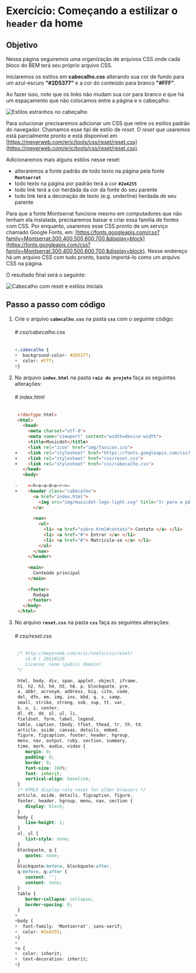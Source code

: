 # Exercício: Começando a estilizar o `header` da home

## Objetivo
      
Nessa página seguiremos uma organização de arquivos CSS onde cada bloco do BEM terá seu próprio arquivo CSS.

Iniciaremos os estilos em **cabecalho.css** alterando sua cor de fundo para um azul-escuro **"#2D5377"** e a cor do conteúdo para branco **"#FFF"**. 

Ao fazer isso, note que os links não mudam sua cor para branco e que há um espaçamento que não colocamos entre a página e o cabeçalho:

![Estilos estranhos no cabeçalho](assets/images/17-home__inicioCabecalho--orgCSSResetF12/cabecalho_sem_reset.png)

Para solucionar precisaremos adicionar um CSS que retire os estilos padrão do navegador. Chamamos esse tipi de estilo de *reset*. O *reset* que usaremos está parcialmente pronto e está disponível em [https://meyerweb.com/eric/tools/css/reset/reset.css](https://meyerweb.com/eric/tools/css/reset/reset.css).

Adicionaremos mais alguns estilos nesse reset:
  * alteraremos a fonte padrão de todo texto na página pela fonte **`Montserrat`**
  * todo texto na página por padrão terá a cor **`#2e4255`**
  * todo link terá a cor herdada da cor da fonte do seu parente
  * todo link terá a decoração de texto (e.g. underline) herdada de seu parente

Para que a fonte Montserrat funcione mesmo em computadores que não tenham ela instalada, precisaremos baixar e criar essa família de fontes com CSS. Por enquanto, usaremos esse CSS pronto de um serviço chamado Google Fonts, em: [https://fonts.googleapis.com/css?family=Montserrat:300,400,500,600,700,&display=block](https://fonts.googleapis.com/css?family=Montserrat:300,400,500,600,700,&display=block). Nesse endereço há um arquivo CSS com tudo pronto, basta importá-lo como um arquivo CSS na página.

O resultado final será o seguinte:

![Cabecalho com reset e estilos iniciais](assets/images/17-home__inicioCabecalho--orgCSSResetF12/17-home__inicioCabecalho--orgCSSResetF12_2020-02-26-12-10-03.png)

## Passo a passo com código

1. Crie o arquivo **`cabecalho.css`** na pasta **`css`** com o seguinte código:

    ###### # css/cabecalho.css
    ```css
    +.cabecalho {
    +  background-color: #2D5377;
    +  color: #fff;
    +}
    ```

2. No arquivo **`index.html`** na pasta **`raíz do projeto`** faça as seguintes alterações:

    ###### # index.html
    ```html
     <!doctype html>
     <html>
       <head>
         <meta charset="utf-8">
         <meta name="viewport" content="width=device-width">
         <title>Musicdot</title>
         <link rel="icon" href="img/favicon.ico">
    +    <link rel="stylesheet" href="https://fonts.googleapis.com/css?family=Montserrat:300,400,500,600,700,&display=block">
    +    <link rel="stylesheet" href="css/reset.css">
    +    <link rel="stylesheet" href="css/cabecalho.css">
       </head>
       <body>
     
    -    <̶h̶e̶a̶d̶e̶r̶>̶
    +    <header class="cabecalho">
           <a href="index.html">
             <img src="img/musicdot-logo-light.svg" title="Ir para a página inicial da Musicdot" alt="Musicdot">
           </a>
           
           <nav>
             <ul>
               <li> <a href="sobre.html#contato"> Contato </a> </li>
               <li> <a href="#"> Entrar </a> </li>
               <li> <a href="#"> Matricule-se </a> </li>
             </ul>
           </nav>
         </header>
     
         <main>
           Conteúdo principal
         </main>
     
         <footer>
           Rodapé
         </footer>
       </body>
     </html>
    ```

3. No arquivo **`reset.css`** na pasta **`css`** faça as seguintes alterações:

    ###### # css/reset.css
    ```css
     /* http://meyerweb.com/eric/tools/css/reset/ 
        v2.0 | 20110126
        License: none (public domain)
     */
     
     html, body, div, span, applet, object, iframe,
     h1, h2, h3, h4, h5, h6, p, blockquote, pre,
     a, abbr, acronym, address, big, cite, code,
     del, dfn, em, img, ins, kbd, q, s, samp,
     small, strike, strong, sub, sup, tt, var,
     b, u, i, center,
     dl, dt, dd, ol, ul, li,
     fieldset, form, label, legend,
     table, caption, tbody, tfoot, thead, tr, th, td,
     article, aside, canvas, details, embed, 
     figure, figcaption, footer, header, hgroup, 
     menu, nav, output, ruby, section, summary,
     time, mark, audio, video {
     	margin: 0;
     	padding: 0;
     	border: 0;
     	font-size: 100%;
     	font: inherit;
     	vertical-align: baseline;
     }
     /* HTML5 display-role reset for older browsers */
     article, aside, details, figcaption, figure, 
     footer, header, hgroup, menu, nav, section {
     	display: block;
     }
     body {
     	line-height: 1;
     }
     ol, ul {
     	list-style: none;
     }
     blockquote, q {
     	quotes: none;
     }
     blockquote:before, blockquote:after,
     q:before, q:after {
     	content: '';
     	content: none;
     }
     table {
     	border-collapse: collapse;
     	border-spacing: 0;
     }
    +
    +body {
    +  font-family: 'Montserrat', sans-serif;
    +  color: #2e4255;
    +}
    +
    +a {
    +  color: inherit;
    +  text-decoration: inherit;
    +}
    ```
